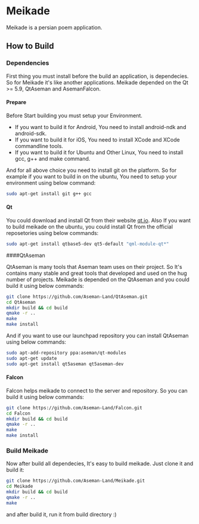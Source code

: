 Meikade
=======

Meikade is a persian poem application.

## How to Build

### Dependencies

First thing you must install before the build an application, is dependecies. So for Meikade it's like another applications. Meikade depended on the Qt >= 5.9, QtAseman and AsemanFalcon.

#### Prepare

Before Start building you must setup your Environment.

- If you want to build it for Android, You need to install android-ndk and android-sdk.
- If you want to build it for iOS, You need to install XCode and XCode commandline tools.
- If you want to build it for Ubuntu and Other Linux, You need  to install gcc, g++ and make command.

And for all above choice you need to install git on the platform. So for example if you want to build in on the ubuntu, You need to setup your environment using below command:

```bash
sudo apt-get install git g++ gcc
```

#### Qt
You could download and install Qt from their website [qt.io](). Also If you want to build meikade on the ubuntu, you could install Qt from the official reposetories using below commands:

```bash
sudo apt-get install qtbase5-dev qt5-default "qml-module-qt*"
```

####QtAseman

QtAseman is many tools that Aseman team uses on their project. So It's contains many stable and great tools that developed and used on the hug number of projects. Meikade is depended on the QtAseman and you could build it using below commands:

```bash
git clone https://github.com/Aseman-Land/QtAseman.git
cd QtAseman
mkdir build && cd build
qmake -r ..
make
make install
```

And if you want to use our launchpad repository you can install QtAseman using below commands:

```bash
sudo apt-add-repository ppa:aseman/qt-modules
sudo apt-get update
sudo apt-get install qt5aseman qt5aseman-dev
```

#### Falcon

Falcon helps meikade to connect to the server and repository. So you can build it using below commands:

```bash
git clone https://github.com/Aseman-Land/Falcon.git
cd Falcon
mkdir build && cd build
qmake -r ..
make
make install
```

### Build Meikade

Now after build all dependecies, It's easy to build meikade. Just clone it and build it:

```bash
git clone https://github.com/Aseman-Land/Meikade.git
cd Meikade
mkdir build && cd build
qmake -r ..
make
```

and after build it, run it from build directory :)